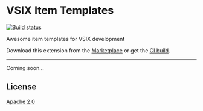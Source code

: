 # VSIX Item Templates

[![Build status](https://ci.appveyor.com/api/projects/status/4pha1svkn0aqg3u4?svg=true)](https://ci.appveyor.com/project/madskristensen/tweakster)

Awesome item templates for VSIX development

Download this extension from the [Marketplace](https://marketplace.visualstudio.com/items?itemName=MadsKristensen.Tweaks)
or get the [CI build](https://www.vsixgallery.com/extension/88049e1e-62f2-4ea2-851f-9ddb2de37f41).

----------------------------------------------

Coming soon...


## License
[Apache 2.0](LICENSE)